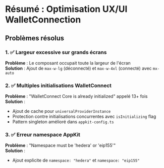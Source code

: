 # Résumé : Optimisation UX/UI WalletConnection

## Problèmes résolus

### 1. ✅ Largeur excessive sur grands écrans
**Problème** : Le composant occupait toute la largeur de l'écran  
**Solution** : Ajout de `max-w-lg` (déconnecté) et `max-w-4xl` (connecté) avec `mx-auto`

### 2. ✅ Multiples initialisations WalletConnect
**Problème** : "WalletConnect Core is already initialized" appelé 13+ fois  
**Solution** : 
- Ajout de cache pour `universalProviderInstance`
- Protection contre initialisations concurrentes avec `isInitializing` flag
- Pattern singleton amélioré dans `appkit-config.ts`

### 3. ✅ Erreur namespace AppKit
**Problème** : "Namespace must be 'hedera' or 'eip155'"  
**Solution** : 
- Ajout explicite de `namespace: "hedera"` et `namespace: "eip155"`
